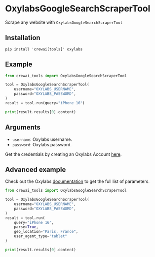 # OxylabsGoogleSearchScraperTool

Scrape any website with `OxylabsGoogleSearchScraperTool`

## Installation

```
pip install 'crewai[tools]' oxylabs
```

## Example

```python
from crewai_tools import OxylabsGoogleSearchScraperTool

tool = OxylabsGoogleSearchScraperTool(
    username="OXYLABS_USERNAME",
    password="OXYLABS_PASSWORD",
)
result = tool.run(query="iPhone 16")

print(result.results[0].content)
```

## Arguments

- `username`: Oxylabs username.
- `password`: Oxylabs password.

Get the credentials by creating an Oxylabs Account [here](https://oxylabs.io).

## Advanced example

Check out the Oxylabs [documentation](https://developers.oxylabs.io/scraper-apis/web-scraper-api/targets/google/search/search) to get the full list of parameters.

```python
from crewai_tools import OxylabsGoogleSearchScraperTool

tool = OxylabsGoogleSearchScraperTool(
    username="OXYLABS_USERNAME",
    password="OXYLABS_PASSWORD",
)
result = tool.run(
    query="iPhone 16",
    parse=True,
    geo_location="Paris, France",
    user_agent_type="tablet"
)

print(result.results[0].content)
```
